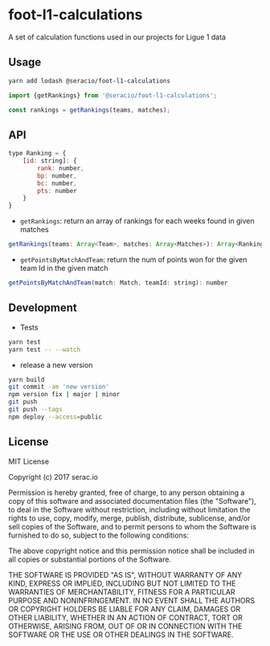 # foot-l1-calculations
A set of calculation functions used in our projects for Ligue 1 data

## Usage

```bash
yarn add lodash @seracio/foot-l1-calculations
```

```javascript
import {getRankings} from '@seracio/foot-l1-calculations';

const rankings = getRankings(teams, matches);
```

## API

```javascript
type Ranking = {
    [id: string]: {
        rank: number,
        bp: number,
        bc: number,
        pts: number
    }
}
```

* `getRankings`: return an array of rankings for each weeks found in given matches

```javascript
getRankings(teams: Array<Team>, matches: Array<Matches>): Array<Ranking>
```

* `getPointsByMatchAndTeam`: return the num of points won for the given team Id in the given match

```javascript
getPointsByMatchAndTeam(match: Match, teamId: string): number
```

## Development

* Tests

```bash
yarn test 
yarn test -- --watch
```

* release a new version

```bash
yarn build
git commit -am 'new version'
npm version fix | major | minor
git push 
git push --tags
npm deploy --access=public
```

## License

MIT License

Copyright (c) 2017 serac.io

Permission is hereby granted, free of charge, to any person obtaining a copy
of this software and associated documentation files (the "Software"), to deal
in the Software without restriction, including without limitation the rights
to use, copy, modify, merge, publish, distribute, sublicense, and/or sell
copies of the Software, and to permit persons to whom the Software is
furnished to do so, subject to the following conditions:

The above copyright notice and this permission notice shall be included in all
copies or substantial portions of the Software.

THE SOFTWARE IS PROVIDED "AS IS", WITHOUT WARRANTY OF ANY KIND, EXPRESS OR
IMPLIED, INCLUDING BUT NOT LIMITED TO THE WARRANTIES OF MERCHANTABILITY,
FITNESS FOR A PARTICULAR PURPOSE AND NONINFRINGEMENT. IN NO EVENT SHALL THE
AUTHORS OR COPYRIGHT HOLDERS BE LIABLE FOR ANY CLAIM, DAMAGES OR OTHER
LIABILITY, WHETHER IN AN ACTION OF CONTRACT, TORT OR OTHERWISE, ARISING FROM,
OUT OF OR IN CONNECTION WITH THE SOFTWARE OR THE USE OR OTHER DEALINGS IN THE
SOFTWARE.

